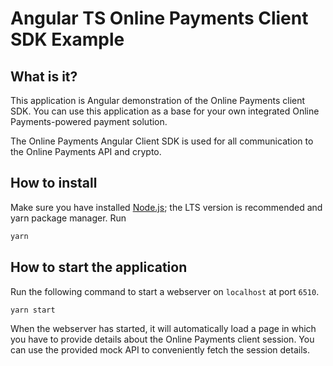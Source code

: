 # Angular TS Online Payments Client SDK Example

## What is it?

This application is Angular demonstration of the Online Payments client SDK.
You can use this application as a base for your own integrated Online Payments-powered payment solution.

The Online Payments Angular Client SDK is used for all communication to the Online Payments API and crypto.

## How to install

Make sure you have installed [Node.js](https://nodejs.org/en/); the LTS version is recommended and yarn package manager. Run

```bash
yarn
```

## How to start the application

Run the following command to start a webserver on `localhost` at port `6510`.

```bash
yarn start
```

When the webserver has started, it will automatically load a page in which you have to provide details about
the Online Payments client session. You can use the provided mock API to conveniently fetch the session details.
